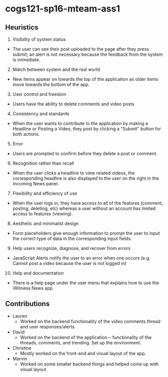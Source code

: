 # cogs121-sp16-mteam-ass1

## Heuristics
1. Visibility of system status
  * The user can see their post uploaded to the page after they press submit; an alert is not necessary because the feedback from the system is immediate.
2. Match between system and the real world
  * New items appear on towards the top of the application as older items move towards the bottom of the app.
3. User control and freedom
  * Users have the ability to delete comments and video posts
4. Consistency and standards
  * When the user wants to contribute to the application by making a Headline or Posting a Video, they post by clicking a "Submit" button for both actions.
5. Error
  * Users are prompted to confirm before they delete a post or comment.
6. Recognition rather than recall
  * When the user clicks a headline to view related videos, the corresponding headline is also displayed to the user on the right in the Incoming News panel.
7. Flexibility and efficiency of use
  * When the user logs in, they have access to all of the features (comment, posting, deleting, etc) whereas a user without an account has limited access to features (viewing).
8. Aesthetic and minimalist design
  * Form placeholders give enough information to prompt the user to input the correct type of data in the corresponding input fields.
9. Help users recognize, diagnose, and recover from errors
  * JavaScript Alerts notify the user to an error when one occurs (e.g. Cannot post a video because the user is not logged in)
10. Help and documentation
  * There is a help page under the user menu that explains how to use the iWitness News app.

## Contributions
* Lauren
  * Worked on the backend functionality of the video comments thread and user responses/alerts.
* David
  * Worked on the backend of the application-- functionality of the threads, comments, and trending. Set up the environment.
* Christine
  * Mostly worked on the front-end and visual layout of the app.
* Marvin
  * Worked on some smaller backend things and helped come up with visual layout.
